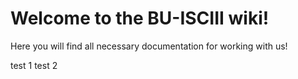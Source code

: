 # Welcome to the BU-ISCIII wiki!

Here you will find all necessary documentation for working with us!

test 1
test 2